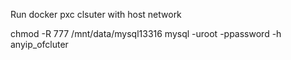 Run docker pxc clsuter with host network

chmod -R 777 /mnt/data/mysql13316
mysql -uroot -ppassword -h anyip_ofcluter
